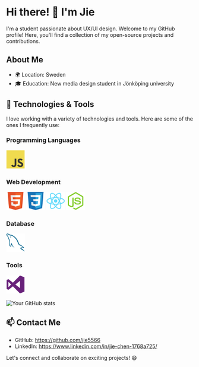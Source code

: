 # Hi there! 👋 I'm Jie

I'm a student passionate about UX/UI design. Welcome to my GitHub profile! Here, you'll find a collection of my open-source projects and contributions. 

## About Me

- 🌍 Location: Sweden
- 🎓 Education: New media design student in Jönköping university

## 🔧 Technologies & Tools

I love working with a variety of technologies and tools. Here are some of the ones I frequently use:

### Programming Languages
<p align="left">
  <img src="https://raw.githubusercontent.com/devicons/devicon/master/icons/javascript/javascript-original.svg" alt="JavaScript" width="50" height="50">
</p>

### Web Development
<p align="left">
  <img src="https://raw.githubusercontent.com/devicons/devicon/master/icons/html5/html5-original.svg" alt="HTML" width="50" height="50">
  <img src="https://raw.githubusercontent.com/devicons/devicon/master/icons/css3/css3-original.svg" alt="CSS" width="50" height="50">
  <img src="https://raw.githubusercontent.com/devicons/devicon/master/icons/react/react-original.svg" alt="React" width="50" height="50">
  <img src="https://raw.githubusercontent.com/devicons/devicon/master/icons/nodejs/nodejs-original.svg" alt="Node.js" width="50" height="50">
</p>

### Database
<p align="left">
  <img src="https://raw.githubusercontent.com/devicons/devicon/master/icons/mysql/mysql-original.svg" alt="MySQL" width="50" height="50">
</p>

### Tools
<p align="left">
  <img src="https://raw.githubusercontent.com/devicons/devicon/master/icons/visualstudio/visualstudio-plain.svg" alt="Visual Studio Code" width="50" height="50">
</p>

![Your GitHub stats](https://github-readme-stats.vercel.app/api?username=jie5566&show_icons=true&theme=dark)





## 📫 Contact Me

- GitHub: https://github.com/jie5566
- LinkedIn: https://www.linkedin.com/in/jie-chen-1768a725/

Let's connect and collaborate on exciting projects! 😄



